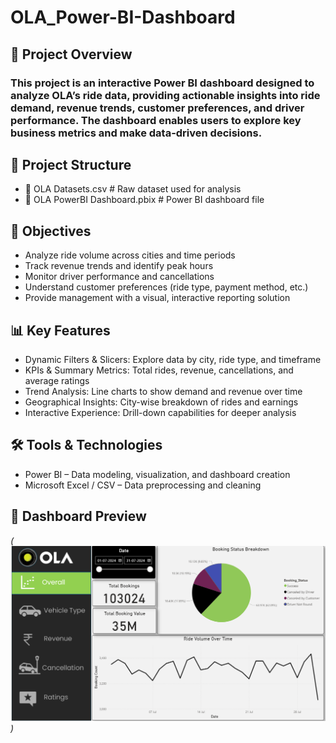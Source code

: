 # OLA_Power-BI-Dashboard

## 📌 Project Overview
### This project is an interactive Power BI dashboard designed to analyze OLA’s ride data, providing actionable insights into ride demand, revenue trends, customer preferences, and driver performance. The dashboard enables users to explore key business metrics and make data-driven decisions.

## 📂 Project Structure
 - 📄 OLA Datasets.csv              # Raw dataset used for analysis
 - 📄 OLA PowerBI Dashboard.pbix    # Power BI dashboard file


## 🎯 Objectives
- Analyze ride volume across cities and time periods
- Track revenue trends and identify peak hours
- Monitor driver performance and cancellations
- Understand customer preferences (ride type, payment method, etc.)
- Provide management with a visual, interactive reporting solution

## 📊 Key Features
- Dynamic Filters & Slicers: Explore data by city, ride type, and timeframe
- KPIs & Summary Metrics: Total rides, revenue, cancellations, and average ratings
- Trend Analysis: Line charts to show demand and revenue over time
- Geographical Insights: City-wise breakdown of rides and earnings
- Interactive Experience: Drill-down capabilities for deeper analysis

## 🛠️ Tools & Technologies
- Power BI – Data modeling, visualization, and dashboard creation
- Microsoft Excel / CSV – Data preprocessing and cleaning

## 📸 Dashboard Preview
*(![OLA Power BI Dashboard](./Preview.png))*  
